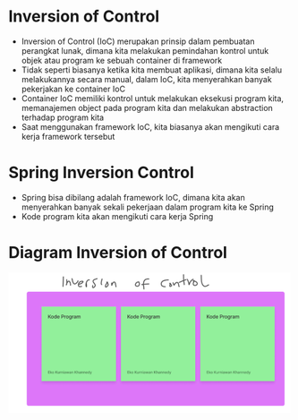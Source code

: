 # Inversion of Control

- Inversion of Control (IoC) merupakan prinsip dalam pembuatan perangkat lunak, dimana kita melakukan pemindahan kontrol untuk objek atau program ke sebuah container di framework
- Tidak seperti biasanya ketika kita membuat aplikasi, dimana kita selalu melakukannya secara manual, dalam IoC, kita menyerahkan banyak pekerjakan ke container IoC  
- Container IoC memiliki kontrol untuk melakukan eksekusi program kita, memanajemen object pada program kita dan melakukan abstraction terhadap program kita 
- Saat menggunakan framework IoC, kita biasanya akan mengikuti cara kerja framework tersebut 

# Spring Inversion Control

- Spring bisa dibilang adalah framework IoC, dimana kita akan menyerahkan banyak sekali pekerjaan dalam program kita ke Spring
- Kode program kita akan mengikuti cara kerja Spring 

# Diagram Inversion of Control

![img.png](img.png)
